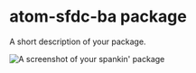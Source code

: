 # atom-sfdc-ba package

A short description of your package.

![A screenshot of your spankin' package](https://f.cloud.github.com/assets/69169/2290250/c35d867a-a017-11e3-86be-cd7c5bf3ff9b.gif)
